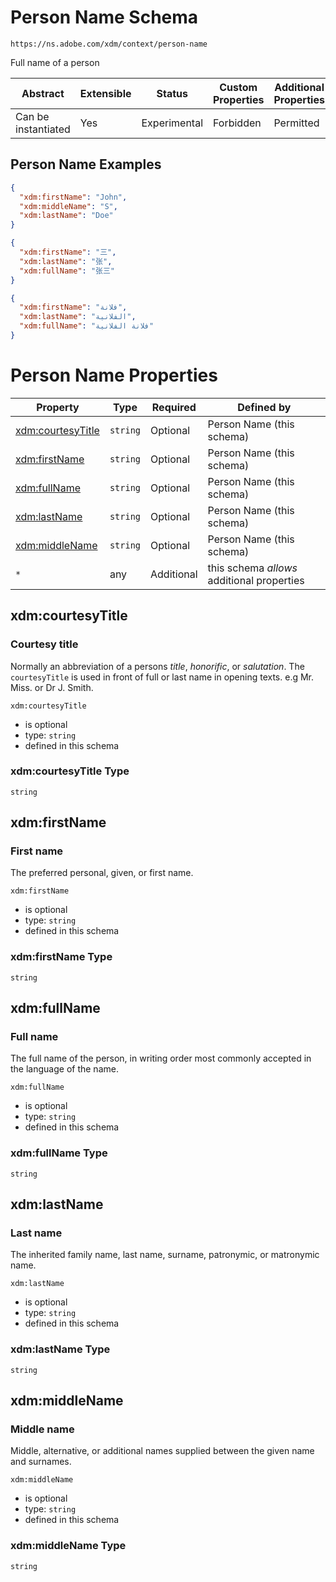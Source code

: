 
# Person Name Schema

```
https://ns.adobe.com/xdm/context/person-name
```

Full name of a person

| Abstract | Extensible | Status | Custom Properties | Additional Properties | Defined In |
|----------|------------|--------|-------------------|-----------------------|------------|
| Can be instantiated | Yes | Experimental | Forbidden | Permitted | [context/person-name.schema.json](context/person-name.schema.json) |

## Person Name Examples

```json
{
  "xdm:firstName": "John",
  "xdm:middleName": "S",
  "xdm:lastName": "Doe"
}
```

```json
{
  "xdm:firstName": "三",
  "xdm:lastName": "张",
  "xdm:fullName": "张三"
}
```

```json
{
  "xdm:firstName": "فلانة",
  "xdm:lastName": "الفلانية",
  "xdm:fullName": "فلانة الفلانية"
}
```


# Person Name Properties

| Property | Type | Required | Defined by |
|----------|------|----------|------------|
| [xdm:courtesyTitle](#xdmcourtesytitle) | `string` | Optional | Person Name (this schema) |
| [xdm:firstName](#xdmfirstname) | `string` | Optional | Person Name (this schema) |
| [xdm:fullName](#xdmfullname) | `string` | Optional | Person Name (this schema) |
| [xdm:lastName](#xdmlastname) | `string` | Optional | Person Name (this schema) |
| [xdm:middleName](#xdmmiddlename) | `string` | Optional | Person Name (this schema) |
| `*` | any | Additional | this schema *allows* additional properties |

## xdm:courtesyTitle
### Courtesy title

Normally an abbreviation of a persons *title*, *honorific*, or *salutation*.
The `courtesyTitle` is used in front of full or last name in opening texts.
e.g Mr. Miss. or Dr J. Smith.


`xdm:courtesyTitle`
* is optional
* type: `string`
* defined in this schema

### xdm:courtesyTitle Type


`string`






## xdm:firstName
### First name

The preferred personal, given, or first name.

`xdm:firstName`
* is optional
* type: `string`
* defined in this schema

### xdm:firstName Type


`string`






## xdm:fullName
### Full name

The full name of the person, in writing order most commonly accepted in the language of the name.

`xdm:fullName`
* is optional
* type: `string`
* defined in this schema

### xdm:fullName Type


`string`






## xdm:lastName
### Last name

The inherited family name, last name, surname, patronymic, or matronymic name.

`xdm:lastName`
* is optional
* type: `string`
* defined in this schema

### xdm:lastName Type


`string`






## xdm:middleName
### Middle name

Middle, alternative, or additional names supplied between the given name and surnames.

`xdm:middleName`
* is optional
* type: `string`
* defined in this schema

### xdm:middleName Type


`string`





